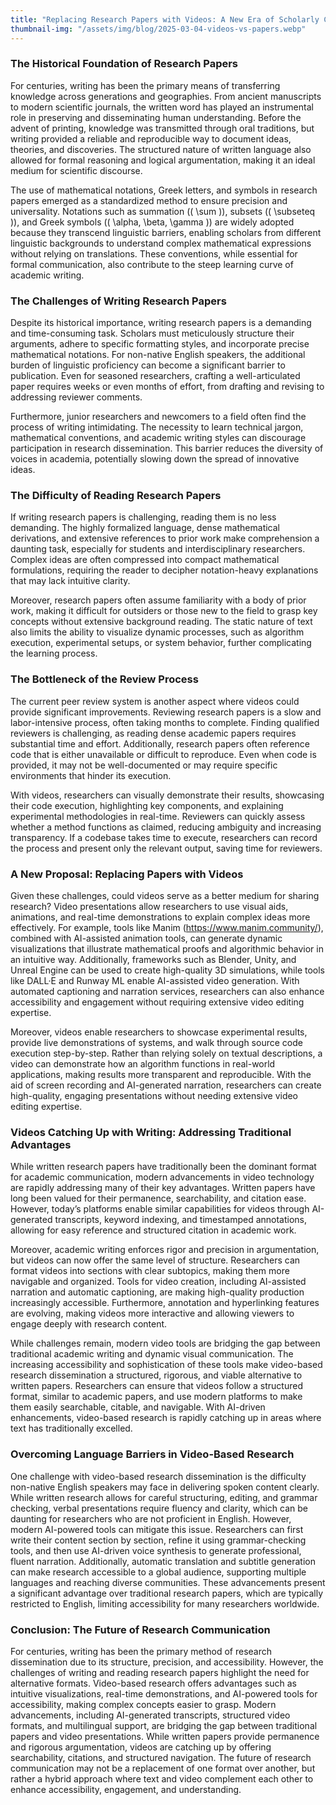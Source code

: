 ```yaml
---
title: "Replacing Research Papers with Videos: A New Era of Scholarly Communication?"
thumbnail-img: "/assets/img/blog/2025-03-04-videos-vs-papers.webp"
---
```


### The Historical Foundation of Research Papers
For centuries, writing has been the primary means of transferring knowledge across generations and geographies. From ancient manuscripts to modern scientific journals, the written word has played an instrumental role in preserving and disseminating human understanding. Before the advent of printing, knowledge was transmitted through oral traditions, but writing provided a reliable and reproducible way to document ideas, theories, and discoveries. The structured nature of written language also allowed for formal reasoning and logical argumentation, making it an ideal medium for scientific discourse.

The use of mathematical notations, Greek letters, and symbols in research papers emerged as a standardized method to ensure precision and universality. Notations such as summation (\( \sum \)), subsets (\( \subseteq \)), and Greek symbols (\( \alpha, \beta, \gamma \)) are widely adopted because they transcend linguistic barriers, enabling scholars from different linguistic backgrounds to understand complex mathematical expressions without relying on translations. These conventions, while essential for formal communication, also contribute to the steep learning curve of academic writing.

### The Challenges of Writing Research Papers
Despite its historical importance, writing research papers is a demanding and time-consuming task. Scholars must meticulously structure their arguments, adhere to specific formatting styles, and incorporate precise mathematical notations. For non-native English speakers, the additional burden of linguistic proficiency can become a significant barrier to publication. Even for seasoned researchers, crafting a well-articulated paper requires weeks or even months of effort, from drafting and revising to addressing reviewer comments.

Furthermore, junior researchers and newcomers to a field often find the process of writing intimidating. The necessity to learn technical jargon, mathematical conventions, and academic writing styles can discourage participation in research dissemination. This barrier reduces the diversity of voices in academia, potentially slowing down the spread of innovative ideas.

### The Difficulty of Reading Research Papers
If writing research papers is challenging, reading them is no less demanding. The highly formalized language, dense mathematical derivations, and extensive references to prior work make comprehension a daunting task, especially for students and interdisciplinary researchers. Complex ideas are often compressed into compact mathematical formulations, requiring the reader to decipher notation-heavy explanations that may lack intuitive clarity.

Moreover, research papers often assume familiarity with a body of prior work, making it difficult for outsiders or those new to the field to grasp key concepts without extensive background reading. The static nature of text also limits the ability to visualize dynamic processes, such as algorithm execution, experimental setups, or system behavior, further complicating the learning process.

### The Bottleneck of the Review Process
The current peer review system is another aspect where videos could provide significant improvements. Reviewing research papers is a slow and labor-intensive process, often taking months to complete. Finding qualified reviewers is challenging, as reading dense academic papers requires substantial time and effort. Additionally, research papers often reference code that is either unavailable or difficult to reproduce. Even when code is provided, it may not be well-documented or may require specific environments that hinder its execution.

With videos, researchers can visually demonstrate their results, showcasing their code execution, highlighting key components, and explaining experimental methodologies in real-time. Reviewers can quickly assess whether a method functions as claimed, reducing ambiguity and increasing transparency. If a codebase takes time to execute, researchers can record the process and present only the relevant output, saving time for reviewers.

### A New Proposal: Replacing Papers with Videos
Given these challenges, could videos serve as a better medium for sharing research? Video presentations allow researchers to use visual aids, animations, and real-time demonstrations to explain complex ideas more effectively. For example, tools like Manim (https://www.manim.community/), combined with AI-assisted animation tools, can generate dynamic visualizations that illustrate mathematical proofs and algorithmic behavior in an intuitive way. Additionally, frameworks such as Blender, Unity, and Unreal Engine can be used to create high-quality 3D simulations, while tools like DALL·E and Runway ML enable AI-assisted video generation. With automated captioning and narration services, researchers can also enhance accessibility and engagement without requiring extensive video editing expertise.

Moreover, videos enable researchers to showcase experimental results, provide live demonstrations of systems, and walk through source code execution step-by-step. Rather than relying solely on textual descriptions, a video can demonstrate how an algorithm functions in real-world applications, making results more transparent and reproducible. With the aid of screen recording and AI-generated narration, researchers can create high-quality, engaging presentations without needing extensive video editing expertise.

### Videos Catching Up with Writing: Addressing Traditional Advantages
While written research papers have traditionally been the dominant format for academic communication, modern advancements in video technology are rapidly addressing many of their key advantages. Written papers have long been valued for their permanence, searchability, and citation ease. However, today’s platforms enable similar capabilities for videos through AI-generated transcripts, keyword indexing, and timestamped annotations, allowing for easy reference and structured citation in academic work.

Moreover, academic writing enforces rigor and precision in argumentation, but videos can now offer the same level of structure. Researchers can format videos into sections with clear subtopics, making them more navigable and organized. Tools for video creation, including AI-assisted narration and automatic captioning, are making high-quality production increasingly accessible. Furthermore, annotation and hyperlinking features are evolving, making videos more interactive and allowing viewers to engage deeply with research content.

While challenges remain, modern video tools are bridging the gap between traditional academic writing and dynamic visual communication. The increasing accessibility and sophistication of these tools make video-based research dissemination a structured, rigorous, and viable alternative to written papers. Researchers can ensure that videos follow a structured format, similar to academic papers, and use modern platforms to make them easily searchable, citable, and navigable. With AI-driven enhancements, video-based research is rapidly catching up in areas where text has traditionally excelled.

### Overcoming Language Barriers in Video-Based Research

One challenge with video-based research dissemination is the difficulty non-native English speakers may face in delivering spoken content clearly. While written research allows for careful structuring, editing, and grammar checking, verbal presentations require fluency and clarity, which can be daunting for researchers who are not proficient in English. However, modern AI-powered tools can mitigate this issue. Researchers can first write their content section by section, refine it using grammar-checking tools, and then use AI-driven voice synthesis to generate professional, fluent narration. Additionally, automatic translation and subtitle generation can make research accessible to a global audience, supporting multiple languages and reaching diverse communities. These advancements present a significant advantage over traditional research papers, which are typically restricted to English, limiting accessibility for many researchers worldwide.

### Conclusion: The Future of Research Communication
For centuries, writing has been the primary method of research dissemination due to its structure, precision, and accessibility. However, the challenges of writing and reading research papers highlight the need for alternative formats. Video-based research offers advantages such as intuitive visualizations, real-time demonstrations, and AI-powered tools for accessibility, making complex concepts easier to grasp. Modern advancements, including AI-generated transcripts, structured video formats, and multilingual support, are bridging the gap between traditional papers and video presentations. While written papers provide permanence and rigorous argumentation, videos are catching up by offering searchability, citations, and structured navigation. The future of research communication may not be a replacement of one format over another, but rather a hybrid approach where text and video complement each other to enhance accessibility, engagement, and understanding.
